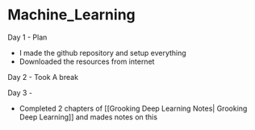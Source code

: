 # Machine_Learning
Day 1 - Plan
+ I made the github repository and setup everything
+ Downloaded the resources from internet 

Day 2 - Took  A break 

Day 3 - 
+ Completed 2 chapters of [[Grooking Deep Learning Notes| Grooking Deep Learning]] and mades notes on this 
